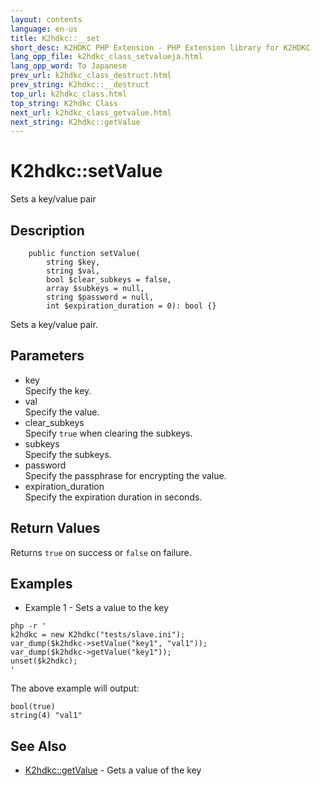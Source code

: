 ```yaml
---
layout: contents
language: en-us
title: K2hdkc::__set
short_desc: K2HDKC PHP Extension - PHP Extension library for K2HDKC
lang_opp_file: k2hdkc_class_setvalueja.html
lang_opp_word: To Japanese
prev_url: k2hdkc_class_destruct.html
prev_string: K2hdkc::__destruct
top_url: k2hdkc_class.html
top_string: K2hdkc Class
next_url: k2hdkc_class_getvalue.html
next_string: K2hdkc::getValue
---
```


# K2hdkc::setValue
Sets a key/value pair

## Description
```
    public function setValue(
        string $key,
        string $val,
        bool $clear_subkeys = false,
        array $subkeys = null,
        string $password = null,
        int $expiration_duration = 0): bool {}
```
Sets a key/value pair.

## Parameters
- key  
Specify the key.
- val  
Specify the value.
- clear_subkeys  
Specify `true` when clearing the subkeys.
- subkeys  
Specify the subkeys.
- password  
Specify the passphrase for encrypting the value.
- expiration_duration  
Specify the expiration duration in seconds.

## Return Values
Returns `true` on success or `false` on failure.

## Examples
- Example 1 - Sets a value to the key

```
php -r '
k2hdkc = new K2hdkc("tests/slave.ini");
var_dump($k2hdkc->setValue("key1", "val1"));
var_dump($k2hdkc->getValue("key1"));
unset($k2hdkc);
'
```

The above example will output:

```
bool(true)
string(4) "val1"
```

## See Also
- [K2hdkc::getValue](k2hdkc_class_getvalue.html) - Gets a value of the key

